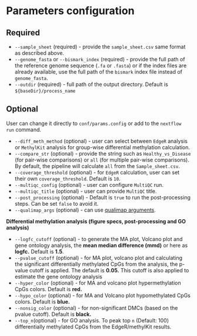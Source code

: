 # Parameters configuration

## Required

* `--sample_sheet` (required) - provide the `sample_sheet.csv` same format as described above.
* `--genome_fasta` or `--bismark_index` (required) - provide the full path of the reference genome sequence (`.fa` or `.fasta`) or if the index files are already available, use the full path of the `bismark` index file instead of `genome_fasta`.
* `--outdir` (required) - full path of the output directory. Default is `${baseDir}/process_name`

## Optional

User can change it directly to `conf/params.config` or add to the `nextflow run` command.

* `--diff_meth_method` (optional) - user can select between `EdgeR` analysis or `MethylKit` analysis for group-wise differential methylation calculation.
* `--compare_str` (optional) - provide the string such as `Healthy_vs_Disease` (for pair-wise comparisons) or `all` (for multiple pair-wise comparisons). By default, the pipeline will calculate `all` from the `Sample_sheet.csv`.
* `--coverage_threshold` (optional) - for `EdgeR` calculation, user can set their own `coverage_threshold`. Default is `10`.
* `--multiqc_config` (optional) - user can configure `MultiQC` run.
* `--multiqc_title` (optional) - user can provide `MultiQC` title.
* `--post_processing` (optional) - Default is `true` to run the post-processing steps. Can be set `false` to avoid it.
* `--qualimap_args` (optional) - can use [qualimap arguments](http://qualimap.conesalab.org/doc_html/command_line.html).

**Differential methylation analysis (figure specs, post-processing and GO analysis)**

* `--logfc_cutoff` (optional) - to generate the MA plot, Volcano plot and gene ontology analysis, the **mean median difference (mmd)** or here as **logfc.** Default is **1.5**.
* `--pvalue_cutoff` (optional) - for MA plot, volcano plot and calculating the significant differentially methylated CpGs from the analysis, the p-value cutoff is applied. The default is **0.05.** This cutoff is also applied to estimate the gene ontology analysis
* `--hyper_color` (optional) - for MA and volcano plot hypermethylation CpGs colors. Default is **red.**
* `--hypo_color` (optional) - for MA and Volcano plot hypomethylated CpGs colors. Default is **blue.**&#x20;
* `--nonsig_color` (optional) - for non-significant DMCs (based on the pvalue cutoff). Default is **black.**
* `--top_n`(optional) - for GO analysis. To peak top `n` (Default: 100) differentially methylated CpGs from the EdgeR/methylKit results.
